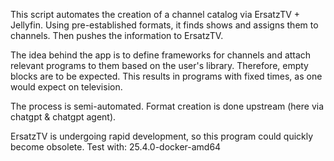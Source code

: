 This script automates the creation of a channel catalog via ErsatzTV + Jellyfin.
Using pre-established formats, it finds shows and assigns them to channels. 
Then pushes the information to ErsatzTV.

The idea behind the app is to define frameworks for channels and attach relevant programs 
to them based on the user's library. Therefore, empty blocks are to be expected. 
This results in programs with fixed times, as one would expect on television. 

The process is semi-automated. Format creation is done upstream (here via chatgpt & chatgpt agent).

ErsatzTV is undergoing rapid development, so this program could quickly become obsolete.
Test with: 25.4.0-docker-amd64